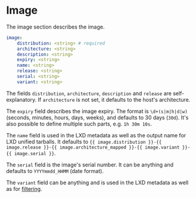 # Image

The image section describes the image.

```yaml
image:
    distribution: <string> # required
    architecture: <string>
    description: <string>
    expiry: <string>
    name: <string>
    release: <string>
    serial: <string>
    variant: <string>
```

The fields `distribution`, `architecture`, `description` and `release` are self-explanatory.
If `architecture` is not set, it defaults to the host's architecture.

The `expiry` field describes the image expiry.
The format is `\d+(s|m|h|d|w)` (seconds, minutes, hours, days, weeks), and defaults to 30 days (`30d`).
It's also possible to define multiple such parts, e.g. `1h 30m 10s`.

The `name` field is used in the LXD metadata as well as the output name for LXD unified tarballs.
It defaults to `{{ image.distribution }}-{{ image.release }}-{{ image.architecture_mapped }}-{{ image.variant }}-{{ image.serial }}`.

The `serial` field is the image's serial number.
It can be anything and defaults to `YYYYmmdd_HHMM` (date format).

The `variant` field can be anything and is used in the LXD metadata as well as for [filtering](filters.md).
